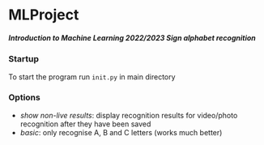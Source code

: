 # MLProject
##### Introduction to Machine Learning 2022/2023 Sign alphabet recognition

### Startup
To start the program run ```init.py``` in main directory

### Options
 - *show non-live results*: display recognition results for video/photo recognition after they have been saved
 - *basic*: only recognise A, B and C letters (works much better) 